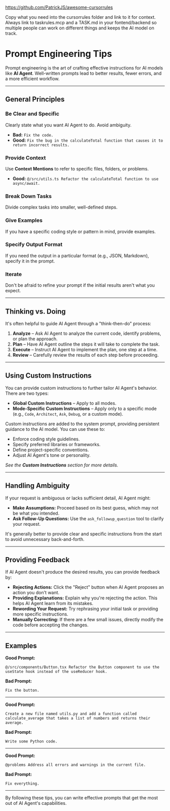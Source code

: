 https://github.com/PatrickJS/awesome-cursorrules

Copy what you need into the cursorrules folder and link to it for context. Always link to taskrules.mcp and a TASK.md in your fontend/backend so multiple people can work on different things and keeps the AI model on track. 

# Prompt Engineering Tips

Prompt engineering is the art of crafting effective instructions for AI models like **AI Agent**. Well-written prompts lead to better results, fewer errors, and a more efficient workflow.

---

## General Principles

### Be Clear and Specific
Clearly state what you want AI Agent to do. Avoid ambiguity.

- **Bad:** `Fix the code.`
- **Good:** `Fix the bug in the calculateTotal function that causes it to return incorrect results.`

### Provide Context
Use **Context Mentions** to refer to specific files, folders, or problems.

- **Good:** `@/src/utils.ts Refactor the calculateTotal function to use async/await.`

### Break Down Tasks
Divide complex tasks into smaller, well-defined steps.

### Give Examples
If you have a specific coding style or pattern in mind, provide examples.

### Specify Output Format
If you need the output in a particular format (e.g., JSON, Markdown), specify it in the prompt.

### Iterate
Don't be afraid to refine your prompt if the initial results aren't what you expect.

---

## Thinking vs. Doing

It's often helpful to guide AI Agent through a "think-then-do" process:

1. **Analyze** – Ask AI Agent to analyze the current code, identify problems, or plan the approach.  
2. **Plan** – Have AI Agent outline the steps it will take to complete the task.  
3. **Execute** – Instruct AI Agent to implement the plan, one step at a time.  
4. **Review** – Carefully review the results of each step before proceeding.

---

## Using Custom Instructions

You can provide custom instructions to further tailor AI Agent's behavior. There are two types:

- **Global Custom Instructions** – Apply to all modes.
- **Mode-Specific Custom Instructions** – Apply only to a specific mode (e.g., `Code`, `Architect`, `Ask`, `Debug`, or a custom mode).

Custom instructions are added to the system prompt, providing persistent guidance to the AI model. You can use these to:

- Enforce coding style guidelines.
- Specify preferred libraries or frameworks.
- Define project-specific conventions.
- Adjust AI Agent's tone or personality.

_See the **Custom Instructions** section for more details._

---

## Handling Ambiguity

If your request is ambiguous or lacks sufficient detail, AI Agent might:

- **Make Assumptions:** Proceed based on its best guess, which may not be what you intended.
- **Ask Follow-Up Questions:** Use the `ask_followup_question` tool to clarify your request.

It's generally better to provide clear and specific instructions from the start to avoid unnecessary back-and-forth.

---

## Providing Feedback

If AI Agent doesn't produce the desired results, you can provide feedback by:

- **Rejecting Actions:** Click the "Reject" button when AI Agent proposes an action you don't want.
- **Providing Explanations:** Explain why you're rejecting the action. This helps AI Agent learn from its mistakes.
- **Rewording Your Request:** Try rephrasing your initial task or providing more specific instructions.
- **Manually Correcting:** If there are a few small issues, directly modify the code before accepting the changes.

---

## Examples

**Good Prompt:**

```
@/src/components/Button.tsx Refactor the Button component to use the useState hook instead of the useReducer hook.
```

**Bad Prompt:**

```
Fix the button.
```

---

**Good Prompt:**

```
Create a new file named utils.py and add a function called calculate_average that takes a list of numbers and returns their average.
```

**Bad Prompt:**

```
Write some Python code.
```

---

**Good Prompt:**

```
@problems Address all errors and warnings in the current file.
```

**Bad Prompt:**

```
Fix everything.
```

---

By following these tips, you can write effective prompts that get the most out of AI Agent's capabilities.
```

